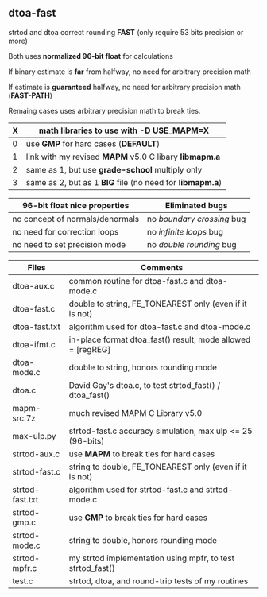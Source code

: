 ## dtoa-fast		
strtod and dtoa correct rounding **FAST** (only require 53 bits precision or more)

Both uses **normalized 96-bit float** for calculations		

If binary estimate is **far** from halfway, no need for arbitrary precision math		

If estimate is **guaranteed** halfway, no need for arbitrary precision math (**FAST-PATH**)

Remaing cases uses arbitrary precision math to break ties.		
		
| X | math libraries to use with -D USE_MAPM=X                     |		
|---| -------------------------------------------------------------|
| 0 | use **GMP** for hard cases (**DEFAULT**)                     |		
| 1 | link with my revised **MAPM** v5.0 C libary **libmapm.a**    |		
| 2 | same as 1, but use **grade-school** multiply only            |		
| 3 | same as 2, but as 1 **BIG** file (no need for **libmapm.a**) |		
			
		
| 96-bit float nice properties    | Eliminated bugs |		
| ----------------------------    | --------------- |		
| no concept of normals/denormals | no *boundary crossing* bug |		
| no need for correction loops    | no *infinite loops* bug    |		
| no need to set precision mode   | no *double rounding* bug   |		
		
| Files           | Comments |		
| -----           | -------- |		
| dtoa-aux.c      | common routine for dtoa-fast.c and dtoa-mode.c              |		
| dtoa-fast.c     | double to string, FE_TONEAREST only (even if it is not)     |		
| dtoa-fast.txt   | algorithm used for dtoa-fast.c and dtoa-mode.c              |
| dtoa-ifmt.c     | in-place format dtoa_fast() result, mode allowed = [regREG] |		
| dtoa-mode.c     | double to string, honors rounding mode                      |		
| dtoa.c          | David Gay's dtoa.c, to test strtod_fast() / dtoa_fast()     |		
| mapm-src.7z     | much revised MAPM C Library v5.0                            |		
| max-ulp.py      | strtod-fast.c accuracy simulation, max ulp <= 25 (96-bits)  |		
| strtod-aux.c    | use **MAPM** to break ties for hard cases                   |		
| strtod-fast.c   | string to double, FE_TONEAREST only (even if it is not)     |		
| strtod-fast.txt | algorithm used for strtod-fast.c and strtod-mode.c          |		
| strtod-gmp.c    | use **GMP** to break ties for hard cases                    |		
| strtod-mode.c   | string to double, honors rounding mode                      |
| strtod-mpfr.c   | my strtod implementation using mpfr, to test strtod_fast()  |
| test.c          | strtod, dtoa, and round-trip tests of my routines           |	
